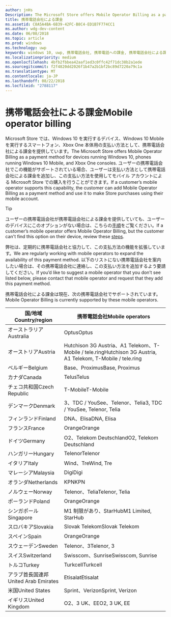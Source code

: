 ```yaml
---
author: jnHs
Description: The Microsoft Store offers Mobile Operator Billing as a payment method for mobile operators who support this capability.
title: 携帯電話会社による課金
ms.assetid: C8A5A4BA-6B39-42FC-B8C4-ED1B7F774CC1
ms.author: wdg-dev-content
ms.date: 06/08/2018
ms.topic: article
ms.prod: windows
ms.technology: uwp
keywords: windows 10, uwp, 携帯電話会社, 携帯電話への課金, 携帯電話会社による課金
ms.localizationpriority: medium
ms.openlocfilehash: 4bfb2fbbea42aaf1ed3c0ffc42f71dc38b2a1ede
ms.sourcegitcommit: f2f4820dd2026f1b47a2b1bf2bc89d7220a79c1a
ms.translationtype: MT
ms.contentlocale: ja-JP
ms.lasthandoff: 08/22/2018
ms.locfileid: "2788117"
---
```

# <a name="mobile-operator-billing"></a><span data-ttu-id="dcd6a-103">携帯電話会社による課金</span><span class="sxs-lookup"><span data-stu-id="dcd6a-103">Mobile operator billing</span></span>


<span data-ttu-id="dcd6a-104">Microsoft Store では、Windows 10 を実行するデバイス、Windows 10 Mobile を実行するスマートフォン、Xbox One 本体用の支払い方法として、携帯電話会社による課金を提供しています。</span><span class="sxs-lookup"><span data-stu-id="dcd6a-104">The Microsoft Store offers Mobile Operator Billing as a payment method for devices running Windows 10, phones running Windows 10 Mobile, and Xbox One consoles.</span></span> <span data-ttu-id="dcd6a-105">ユーザーの携帯電話会社でこの機能がサポートされている場合、ユーザーは支払い方法として携帯電話会社による課金を追加し、この支払い方法を使用してモバイル アカウントによる Microsoft Store での購入を行うことができます。</span><span class="sxs-lookup"><span data-stu-id="dcd6a-105">If a customer’s mobile operator supports this capability, the customer can add Mobile Operator Billing as a payment method and use it to make Store purchases using their mobile account.</span></span>

> [!TIP]
>  <span data-ttu-id="dcd6a-106">ユーザーの携帯電話会社が携帯電話会社による課金を提供していても、ユーザーのデバイスにこのオプションがない場合は、こちらの[手順](http://go.microsoft.com/fwlink/p/?LinkId=523993)をご覧ください。</span><span class="sxs-lookup"><span data-stu-id="dcd6a-106">If a customer’s mobile operator offers Mobile Operator Billing, but the customer can't find this option on their device, review these [steps](http://go.microsoft.com/fwlink/p/?LinkId=523993).</span></span>

<span data-ttu-id="dcd6a-107">弊社は、定期的に携帯電話会社と協力して、この支払方法の機能を拡張しています。</span><span class="sxs-lookup"><span data-stu-id="dcd6a-107">We are regularly working with mobile operators to expand the availability of this payment method.</span></span> <span data-ttu-id="dcd6a-108">以下のリストにない携帯電話会社を案内したい場合は、その携帯電話会社に連絡し、この支払い方法を追加するよう要請してください。</span><span class="sxs-lookup"><span data-stu-id="dcd6a-108">If you’d like to suggest a mobile operator that you don’t see listed below, please contact that mobile operator and request that they add this payment method.</span></span>

<span data-ttu-id="dcd6a-109">携帯電話会社による課金は現在、次の携帯電話会社でサポートされています。</span><span class="sxs-lookup"><span data-stu-id="dcd6a-109">Mobile Operator Billing is currently supported by these mobile operators.</span></span>

| <span data-ttu-id="dcd6a-110">国/地域</span><span class="sxs-lookup"><span data-stu-id="dcd6a-110">Country/region</span></span>  | <span data-ttu-id="dcd6a-111">携帯電話会社</span><span class="sxs-lookup"><span data-stu-id="dcd6a-111">Mobile operators</span></span>                 |
|-----------------|----------------------------------|
| <span data-ttu-id="dcd6a-112">オーストラリア</span><span class="sxs-lookup"><span data-stu-id="dcd6a-112">Australia</span></span>       | <span data-ttu-id="dcd6a-113">Optus</span><span class="sxs-lookup"><span data-stu-id="dcd6a-113">Optus</span></span>                            |
| <span data-ttu-id="dcd6a-114">オーストリア</span><span class="sxs-lookup"><span data-stu-id="dcd6a-114">Austria</span></span>         | <span data-ttu-id="dcd6a-115">Hutchison 3G Austria、A1 Telekom、T-Mobile / tele.ring</span><span class="sxs-lookup"><span data-stu-id="dcd6a-115">Hutchison 3G Austria, A1 Telekom, T-Mobile / tele.ring</span></span>  |
| <span data-ttu-id="dcd6a-116">ベルギー</span><span class="sxs-lookup"><span data-stu-id="dcd6a-116">Belgium</span></span>         | <span data-ttu-id="dcd6a-117">Base、Proximus</span><span class="sxs-lookup"><span data-stu-id="dcd6a-117">Base, Proximus</span></span>                   |
| <span data-ttu-id="dcd6a-118">カナダ</span><span class="sxs-lookup"><span data-stu-id="dcd6a-118">Canada</span></span>          | <span data-ttu-id="dcd6a-119">Telus</span><span class="sxs-lookup"><span data-stu-id="dcd6a-119">Telus</span></span>                            |
| <span data-ttu-id="dcd6a-120">チェコ共和国</span><span class="sxs-lookup"><span data-stu-id="dcd6a-120">Czech Republic</span></span>  | <span data-ttu-id="dcd6a-121">T-Mobile</span><span class="sxs-lookup"><span data-stu-id="dcd6a-121">T-Mobile</span></span>                         |
| <span data-ttu-id="dcd6a-122">デンマーク</span><span class="sxs-lookup"><span data-stu-id="dcd6a-122">Denmark</span></span>         | <span data-ttu-id="dcd6a-123">3、TDC / YouSee、Telenor、Telia</span><span class="sxs-lookup"><span data-stu-id="dcd6a-123">3, TDC / YouSee, Telenor, Telia</span></span>  |
| <span data-ttu-id="dcd6a-124">フィンランド</span><span class="sxs-lookup"><span data-stu-id="dcd6a-124">Finland</span></span>         | <span data-ttu-id="dcd6a-125">DNA、Elisa</span><span class="sxs-lookup"><span data-stu-id="dcd6a-125">DNA, Elisa</span></span>                       |
| <span data-ttu-id="dcd6a-126">フランス</span><span class="sxs-lookup"><span data-stu-id="dcd6a-126">France</span></span>          | <span data-ttu-id="dcd6a-127">Orange</span><span class="sxs-lookup"><span data-stu-id="dcd6a-127">Orange</span></span>                           |
| <span data-ttu-id="dcd6a-128">ドイツ</span><span class="sxs-lookup"><span data-stu-id="dcd6a-128">Germany</span></span>         | <span data-ttu-id="dcd6a-129">O2、Telekom Deutschland</span><span class="sxs-lookup"><span data-stu-id="dcd6a-129">O2, Telekom Deutschland</span></span>          |
| <span data-ttu-id="dcd6a-130">ハンガリー</span><span class="sxs-lookup"><span data-stu-id="dcd6a-130">Hungary</span></span>         | <span data-ttu-id="dcd6a-131">Telenor</span><span class="sxs-lookup"><span data-stu-id="dcd6a-131">Telenor</span></span>                          |
| <span data-ttu-id="dcd6a-132">イタリア</span><span class="sxs-lookup"><span data-stu-id="dcd6a-132">Italy</span></span>           | <span data-ttu-id="dcd6a-133">Wind、Tre</span><span class="sxs-lookup"><span data-stu-id="dcd6a-133">Wind, Tre</span></span>                        |
| <span data-ttu-id="dcd6a-134">マレーシア</span><span class="sxs-lookup"><span data-stu-id="dcd6a-134">Malaysia</span></span>        | <span data-ttu-id="dcd6a-135">Digi</span><span class="sxs-lookup"><span data-stu-id="dcd6a-135">Digi</span></span>                             |
| <span data-ttu-id="dcd6a-136">オランダ</span><span class="sxs-lookup"><span data-stu-id="dcd6a-136">Netherlands</span></span>     | <span data-ttu-id="dcd6a-137">KPN</span><span class="sxs-lookup"><span data-stu-id="dcd6a-137">KPN</span></span>                              |
| <span data-ttu-id="dcd6a-138">ノルウェー</span><span class="sxs-lookup"><span data-stu-id="dcd6a-138">Norway</span></span>          | <span data-ttu-id="dcd6a-139">Telenor、Telia</span><span class="sxs-lookup"><span data-stu-id="dcd6a-139">Telenor, Telia</span></span>                   |
| <span data-ttu-id="dcd6a-140">ポーランド</span><span class="sxs-lookup"><span data-stu-id="dcd6a-140">Poland</span></span>          | <span data-ttu-id="dcd6a-141">Orange</span><span class="sxs-lookup"><span data-stu-id="dcd6a-141">Orange</span></span>                           |
| <span data-ttu-id="dcd6a-142">シンガポール</span><span class="sxs-lookup"><span data-stu-id="dcd6a-142">Singapore</span></span>       | <span data-ttu-id="dcd6a-143">M1 制限があり、StarHub</span><span class="sxs-lookup"><span data-stu-id="dcd6a-143">M1 Limited, StarHub</span></span>              |
| <span data-ttu-id="dcd6a-144">スロバキア</span><span class="sxs-lookup"><span data-stu-id="dcd6a-144">Slovakia</span></span>        | <span data-ttu-id="dcd6a-145">Slovak Telekom</span><span class="sxs-lookup"><span data-stu-id="dcd6a-145">Slovak Telekom</span></span>                   |
| <span data-ttu-id="dcd6a-146">スペイン</span><span class="sxs-lookup"><span data-stu-id="dcd6a-146">Spain</span></span>           | <span data-ttu-id="dcd6a-147">Orange</span><span class="sxs-lookup"><span data-stu-id="dcd6a-147">Orange</span></span>                           |
| <span data-ttu-id="dcd6a-148">スウェーデン</span><span class="sxs-lookup"><span data-stu-id="dcd6a-148">Sweden</span></span>          | <span data-ttu-id="dcd6a-149">Telenor、3</span><span class="sxs-lookup"><span data-stu-id="dcd6a-149">Telenor, 3</span></span>                       |
| <span data-ttu-id="dcd6a-150">スイス</span><span class="sxs-lookup"><span data-stu-id="dcd6a-150">Switzerland</span></span>     | <span data-ttu-id="dcd6a-151">Swisscom、Sunrise</span><span class="sxs-lookup"><span data-stu-id="dcd6a-151">Swisscom, Sunrise</span></span>                |
| <span data-ttu-id="dcd6a-152">トルコ</span><span class="sxs-lookup"><span data-stu-id="dcd6a-152">Turkey</span></span>          | <span data-ttu-id="dcd6a-153">Turkcell</span><span class="sxs-lookup"><span data-stu-id="dcd6a-153">Turkcell</span></span>                         |
| <span data-ttu-id="dcd6a-154">アラブ首長国連邦</span><span class="sxs-lookup"><span data-stu-id="dcd6a-154">United Arab Emirates</span></span> | <span data-ttu-id="dcd6a-155">Etisalat</span><span class="sxs-lookup"><span data-stu-id="dcd6a-155">Etisalat</span></span>                    |
| <span data-ttu-id="dcd6a-156">米国</span><span class="sxs-lookup"><span data-stu-id="dcd6a-156">United States</span></span>   | <span data-ttu-id="dcd6a-157">Sprint、Verizon</span><span class="sxs-lookup"><span data-stu-id="dcd6a-157">Sprint, Verizon</span></span>                  |
| <span data-ttu-id="dcd6a-158">イギリス</span><span class="sxs-lookup"><span data-stu-id="dcd6a-158">United Kingdom</span></span>  | <span data-ttu-id="dcd6a-159">O2、3 UK、EE</span><span class="sxs-lookup"><span data-stu-id="dcd6a-159">O2, 3 UK, EE</span></span>                     |

 



 


 

 




